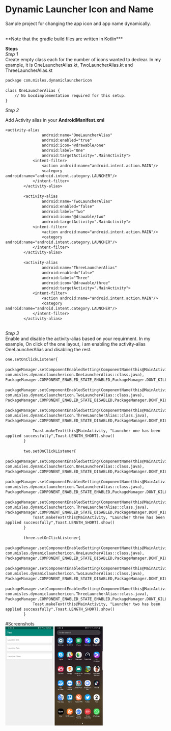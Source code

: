 
# Dynamic Launcher Icon and Name

Sample project for changing the app icon and app name dynamically. 

<br>
**Note that the gradle build files are written in Kotlin***
<br>

**Steps** <br>
*Step 1* <br>Create empty class each for the number of icons wanted to declear. In my example, it is OneLauncherAlias.kt, TwoLauncherAlias.kt and ThreeLauncherAlias.kt

```
package com.misles.dynamiclaunchericon

class OneLauncherAlias {
    // No bocdimplementation required for this setup.
}
```

*Step 2* <br>

Add Activity alias in your **AndroidManifest.xml**

```
<activity-alias
                android:name="OneLauncherAlias"
                android:enabled="true"
                android:icon="@drawable/one"
                android:label="One"
                android:targetActivity=".MainActivity">
            <intent-filter>
                <action android:name="android.intent.action.MAIN"/>
                <category android:name="android.intent.category.LAUNCHER"/>
            </intent-filter>
        </activity-alias>

        <activity-alias
                android:name="TwoLauncherAlias"
                android:enabled="false"
                android:label="Two"
                android:icon="@drawable/two"
                android:targetActivity=".MainActivity">
            <intent-filter>
                <action android:name="android.intent.action.MAIN"/>
                <category android:name="android.intent.category.LAUNCHER"/>
            </intent-filter>
        </activity-alias>

        <activity-alias
                android:name="ThreeLauncherAlias"
                android:enabled="false"
                android:label="Three"
                android:icon="@drawable/three"
                android:targetActivity=".MainActivity">
            <intent-filter>
                <action android:name="android.intent.action.MAIN"/>
                <category android:name="android.intent.category.LAUNCHER"/>
            </intent-filter>
        </activity-alias>
        
 ```
 
 *Step 3* <br>
  Enable and disable the activity-alias based on your requirment. In my example, On click of the one layout, i am enabling the activity-alias OneLauncherAlias and disabling the rest.
  
```
one.setOnClickListener{
            packageManager.setComponentEnabledSetting(ComponentName(this@MainActivity, com.misles.dynamiclaunchericon.OneLauncherAlias::class.java), PackageManager.COMPONENT_ENABLED_STATE_ENABLED,PackageManager.DONT_KILL_APP)
            packageManager.setComponentEnabledSetting(ComponentName(this@MainActivity, com.misles.dynamiclaunchericon.TwoLauncherAlias::class.java), PackageManager.COMPONENT_ENABLED_STATE_DISABLED,PackageManager.DONT_KILL_APP)
            packageManager.setComponentEnabledSetting(ComponentName(this@MainActivity, com.misles.dynamiclaunchericon.ThreeLauncherAlias::class.java), PackageManager.COMPONENT_ENABLED_STATE_DISABLED,PackageManager.DONT_KILL_APP)

            Toast.makeText(this@MainActivity, "Launcher one has been applied successfully",Toast.LENGTH_SHORT).show()
        }

        two.setOnClickListener{
            packageManager.setComponentEnabledSetting(ComponentName(this@MainActivity, com.misles.dynamiclaunchericon.OneLauncherAlias::class.java), PackageManager.COMPONENT_ENABLED_STATE_DISABLED,PackageManager.DONT_KILL_APP)
            packageManager.setComponentEnabledSetting(ComponentName(this@MainActivity, com.misles.dynamiclaunchericon.TwoLauncherAlias::class.java), PackageManager.COMPONENT_ENABLED_STATE_ENABLED,PackageManager.DONT_KILL_APP)
            packageManager.setComponentEnabledSetting(ComponentName(this@MainActivity, com.misles.dynamiclaunchericon.ThreeLauncherAlias::class.java), PackageManager.COMPONENT_ENABLED_STATE_DISABLED,PackageManager.DONT_KILL_APP)
            Toast.makeText(this@MainActivity, "Launcher three has been applied successfully",Toast.LENGTH_SHORT).show()
        }

        three.setOnClickListener{
            packageManager.setComponentEnabledSetting(ComponentName(this@MainActivity, com.misles.dynamiclaunchericon.OneLauncherAlias::class.java), PackageManager.COMPONENT_ENABLED_STATE_DISABLED,PackageManager.DONT_KILL_APP)
            packageManager.setComponentEnabledSetting(ComponentName(this@MainActivity, com.misles.dynamiclaunchericon.TwoLauncherAlias::class.java), PackageManager.COMPONENT_ENABLED_STATE_DISABLED,PackageManager.DONT_KILL_APP)
            packageManager.setComponentEnabledSetting(ComponentName(this@MainActivity, com.misles.dynamiclaunchericon.ThreeLauncherAlias::class.java), PackageManager.COMPONENT_ENABLED_STATE_ENABLED,PackageManager.DONT_KILL_APP)
            Toast.makeText(this@MainActivity, "Launcher two has been applied successfully",Toast.LENGTH_SHORT).show()
        }
```

#Screenshots 
<br>
<img src="./Screenshots/one.png" width="30%" />       <img src="./Screenshots/two.png" width="30%" />

